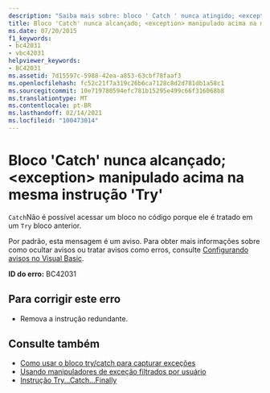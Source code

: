 ```yaml
---
description: "Saiba mais sobre: bloco ' Catch ' nunca atingido; <exception> manipulado acima na mesma instrução ' Try '"
title: Bloco 'Catch' nunca alcançado; <exception> manipulado acima na mesma instrução 'Try'
ms.date: 07/20/2015
f1_keywords:
- bc42031
- vbc42031
helpviewer_keywords:
- BC42031
ms.assetid: 7d15597c-5988-42ea-a853-63cbf78faaf3
ms.openlocfilehash: fc52c21f7a319c26b6ca7128c8d2d781db1a58c1
ms.sourcegitcommit: 10e719780594efc781b15295e499c66f316068b8
ms.translationtype: MT
ms.contentlocale: pt-BR
ms.lasthandoff: 02/14/2021
ms.locfileid: "100473014"
---
```

# <a name="catch-block-never-reached-exception-handled-above-in-the-same-try-statement"></a>Bloco 'Catch' nunca alcançado; \<exception> manipulado acima na mesma instrução 'Try'

`Catch`Não é possível acessar um bloco no código porque ele é tratado em um `Try` bloco anterior.  
  
Por padrão, esta mensagem é um aviso. Para obter mais informações sobre como ocultar avisos ou tratar avisos como erros, consulte [Configurando avisos no Visual Basic](/visualstudio/ide/configuring-warnings-in-visual-basic).
  
 **ID do erro:** BC42031  
  
## <a name="to-correct-this-error"></a>Para corrigir este erro  
  
- Remova a instrução redundante.  
  
## <a name="see-also"></a>Consulte também

- [Como usar o bloco try/catch para capturar exceções](../../standard/exceptions/how-to-use-the-try-catch-block-to-catch-exceptions.md)
- [Usando manipuladores de exceção filtrados por usuário](../../standard/exceptions/using-user-filtered-exception-handlers.md)
- [Instrução Try...Catch...Finally](../language-reference/statements/try-catch-finally-statement.md)
